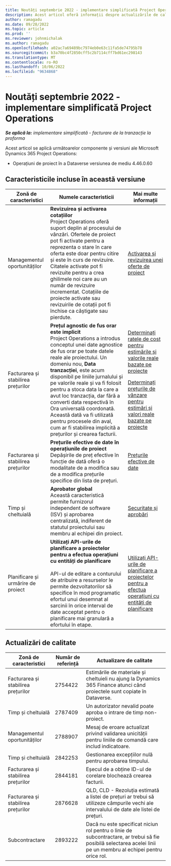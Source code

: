 ```yaml
---
title: Noutăți septembrie 2022 - implementare simplificată Project Operations
description: Acest articol oferă informații despre actualizările de calitate care sunt disponibile în versiunea Microsoft din septembrie 2022 Dynamics 365 Project Operations implementare simplă.
author: ramagadu
ms.date: 09/28/2022
ms.topic: article
ms.prod: ''
ms.reviewer: johnmichalak
ms.author: ramagadu
ms.openlocfilehash: a02ac7a69489bc7974eb0e63c11fa5de74795b78
ms.sourcegitcommit: b3a70bc4f2850cff5c2b7114cff7bd61ec298143
ms.translationtype: MT
ms.contentlocale: ro-RO
ms.lasthandoff: 10/06/2022
ms.locfileid: "9634868"
---
```

# <a name="whats-new-september-2022---project-operations-lite-deployment"></a>Noutăți septembrie 2022 - implementare simplificată Project Operations

_**Se aplică la:** implementare simplificată - facturare de la tranzacție la proforma_

Acest articol se aplică următoarelor componente și versiuni ale Microsoft Dynamics 365 Project Operations:

- Operațiuni de proiect în a Dataverse versiunea de mediu 4.46.0.60

## <a name="features-included-in-this-release"></a>Caracteristicile incluse în această versiune

| Zonă de caracteristici | Numele caracteristicii | Mai multe informații |
| --- | --- | --- |
| Managementul oportunităților | **Revizuirea și activarea cotațiilor**<br>Project Operations oferă suport deplin al procesului de vânzări. Ofertele de proiect pot fi activate pentru a reprezenta o stare în care oferta este doar pentru citire și este în curs de revizuire. Citatele activate pot fi revizuite pentru a crea ghilimele noi care au un număr de revizuire incrementat. Cotațiile de proiecte activate sau revizuirile de cotații pot fi închise ca câștigate sau pierdute. | [Activarea și revizuirea unei oferte de proiect](/dynamics365/project-operations/sales/activation-and-revision) |
| Facturarea și stabilirea prețurilor | **Prețul agnostic de fus orar este implicit**<br>Project Operations a introdus conceptul unei date agnostice de fus orar pe toate datele reale ale proiectului. Un domeniu nou, **Data tranzacției**, este acum disponibil pe liniile jurnalului și pe valorile reale și va fi folosit pentru a stoca data la care a avut loc tranzacția, dar fără a converti data respectivă în Ora universală coordonată. Această dată va fi utilizată pentru procesele din aval, cum ar fi stabilirea implicită a prețurilor și crearea facturii. | <p>[Determinați ratele de cost pentru estimările și valorile reale bazate pe proiecte](/dynamics365/project-operations/pro/pricing-costing/cost-price-resolution-sales)</p><p>[Determinați prețurile de vânzare pentru estimări și valori reale bazate pe proiecte](/dynamics365/project-operations/pro/pricing-costing/sales-price-resolution-sales)</p> |
| Facturarea și stabilirea prețurilor | **Prețurile efective de date în operațiunile de proiect**<br>Depășirile de preț efective în funcție de dată oferă o modalitate de a modifica sau de a modifica prețurile specifice din lista de prețuri. | [Prețurile efective de date](/dynamics365/project-operations/pricing-costing/dateffective_price_overrides) |
| Timp și cheltuială | **Aprobator global**<br>Această caracteristică permite furnizorul independent de software (ISV) și aprobarea centralizată, indiferent de statutul proiectului sau membru al echipei din proiect. | [Securitate și aprobări](/dynamics365/project-operations/approvals/approvals-security) |
|Planificare și urmărire de proiect|**Utilizați API-urile de planificare a proiectelor pentru a efectua operațiuni cu entități de planificare** </br> </br>API-ul de editare a conturului de atribuire a resurselor le permite dezvoltatorilor să specifice în mod programatic efortul unui desemnat al sarcinii în orice interval de date acceptat pentru o planificare mai granulară a efortului în etape.|[Utilizați API-urile de planificare a proiectelor pentru a efectua operațiuni cu entități de planificare](/dynamics365/project-operations/project-management/schedule-api-preview)|

## <a name="quality-updates"></a>Actualizări de calitate

| Zonă de caracteristici | Număr de referință | Actualizare de calitate |
| --- | --- | --- |
| Facturarea și stabilirea prețurilor | 2754422 | Estimările de materiale și cheltuieli nu ajung la Dynamics 365 Finance atunci când proiectele sunt copiate în Dataverse. |
| Timp și cheltuială | 2787409 | Un autorizator nevalid poate aproba o intrare de timp non-proiect. |
| Managementul oportunităților | 2788907 | Mesaj de eroare actualizat privind validarea unicității pentru liniile de comandă care includ indicatoare. |
| Timp și cheltuială | 2842253 | Gestionarea excepțiilor nulă pentru aprobarea timpului. |
| Facturarea și stabilirea prețurilor | 2844181 | Eșecul de a obține ID-ul de corelare blochează crearea facturii. |
| Facturarea și stabilirea prețurilor | 2876628 | QLD, CLD - Rezoluția estimată a listei de prețuri ar trebui să utilizeze câmpurile vechi ale intervalului de date ale listei de prețuri. |
| Subcontractare | 2893222 | Dacă nu este specificat niciun rol pentru o linie de subcontractare, ar trebui să fie posibilă selectarea acelei linii pe un membru al echipei pentru orice rol. |
